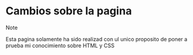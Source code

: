 # Cambios sobre la pagina

> [!NOTE]
Esta pagina solamente ha sido realizad con ul unico proposito de poner a prueba mi conocimiento sobre HTML y CSS
